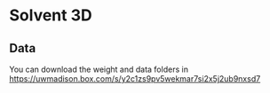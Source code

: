 # Solvent 3D

## Data
You can download the weight and data folders in https://uwmadison.box.com/s/y2c1zs9pv5wekmar7si2x5j2ub9nxsd7
